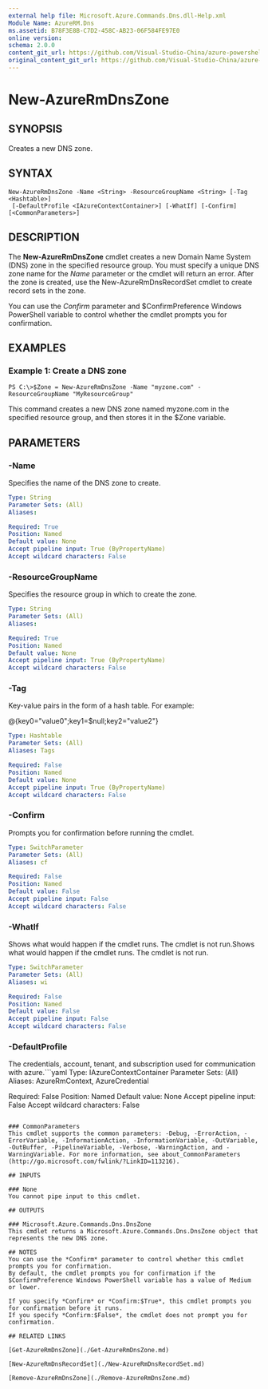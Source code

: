 ```yaml
---
external help file: Microsoft.Azure.Commands.Dns.dll-Help.xml
Module Name: AzureRM.Dns
ms.assetid: B78F3E8B-C7D2-458C-AB23-06F584FE97E0
online version:
schema: 2.0.0
content_git_url: https://github.com/Visual-Studio-China/azure-powershell/blob/preview/src/ResourceManager/Dns/Commands.Dns/help/New-AzureRmDnsZone.md
original_content_git_url: https://github.com/Visual-Studio-China/azure-powershell/blob/preview/src/ResourceManager/Dns/Commands.Dns/help/New-AzureRmDnsZone.md
---
```


# New-AzureRmDnsZone

## SYNOPSIS
Creates a new DNS zone.

## SYNTAX

```
New-AzureRmDnsZone -Name <String> -ResourceGroupName <String> [-Tag <Hashtable>]
 [-DefaultProfile <IAzureContextContainer>] [-WhatIf] [-Confirm] [<CommonParameters>]
```

## DESCRIPTION
The **New-AzureRmDnsZone** cmdlet creates a new Domain Name System (DNS) zone in the specified
resource group. You must specify a unique DNS zone name for the *Name* parameter or the cmdlet will
return an error. After the zone is created, use the New-AzureRmDnsRecordSet cmdlet to create record
sets in the zone.

You can use the *Confirm* parameter and $ConfirmPreference Windows PowerShell variable to control
whether the cmdlet prompts you for confirmation.

## EXAMPLES

### Example 1: Create a DNS zone
```
PS C:\>$Zone = New-AzureRmDnsZone -Name "myzone.com" -ResourceGroupName "MyResourceGroup"
```

This command creates a new DNS zone named myzone.com in the specified resource group, and then
stores it in the $Zone variable.

## PARAMETERS

### -Name
Specifies the name of the DNS zone to create.

```yaml
Type: String
Parameter Sets: (All)
Aliases: 

Required: True
Position: Named
Default value: None
Accept pipeline input: True (ByPropertyName)
Accept wildcard characters: False
```

### -ResourceGroupName
Specifies the resource group in which to create the zone.

```yaml
Type: String
Parameter Sets: (All)
Aliases: 

Required: True
Position: Named
Default value: None
Accept pipeline input: True (ByPropertyName)
Accept wildcard characters: False
```

### -Tag
Key-value pairs in the form of a hash table. For example:

@{key0="value0";key1=$null;key2="value2"}

```yaml
Type: Hashtable
Parameter Sets: (All)
Aliases: Tags

Required: False
Position: Named
Default value: None
Accept pipeline input: True (ByPropertyName)
Accept wildcard characters: False
```

### -Confirm
Prompts you for confirmation before running the cmdlet.

```yaml
Type: SwitchParameter
Parameter Sets: (All)
Aliases: cf

Required: False
Position: Named
Default value: False
Accept pipeline input: False
Accept wildcard characters: False
```

### -WhatIf
Shows what would happen if the cmdlet runs. The cmdlet is not run.Shows what would happen if the cmdlet runs. The cmdlet is not run.

```yaml
Type: SwitchParameter
Parameter Sets: (All)
Aliases: wi

Required: False
Position: Named
Default value: False
Accept pipeline input: False
Accept wildcard characters: False
```

### -DefaultProfile
The credentials, account, tenant, and subscription used for communication with azure.```yaml
Type: IAzureContextContainer
Parameter Sets: (All)
Aliases: AzureRmContext, AzureCredential

Required: False
Position: Named
Default value: None
Accept pipeline input: False
Accept wildcard characters: False
```

### CommonParameters
This cmdlet supports the common parameters: -Debug, -ErrorAction, -ErrorVariable, -InformationAction, -InformationVariable, -OutVariable, -OutBuffer, -PipelineVariable, -Verbose, -WarningAction, and -WarningVariable. For more information, see about_CommonParameters (http://go.microsoft.com/fwlink/?LinkID=113216).

## INPUTS

### None
You cannot pipe input to this cmdlet.

## OUTPUTS

### Microsoft.Azure.Commands.Dns.DnsZone
This cmdlet returns a Microsoft.Azure.Commands.Dns.DnsZone object that represents the new DNS zone.

## NOTES
You can use the *Confirm* parameter to control whether this cmdlet prompts you for confirmation.
By default, the cmdlet prompts you for confirmation if the $ConfirmPreference Windows PowerShell variable has a value of Medium or lower.

If you specify *Confirm* or *Confirm:$True*, this cmdlet prompts you for confirmation before it runs.
If you specify *Confirm:$False*, the cmdlet does not prompt you for confirmation.

## RELATED LINKS

[Get-AzureRmDnsZone](./Get-AzureRmDnsZone.md)

[New-AzureRmDnsRecordSet](./New-AzureRmDnsRecordSet.md)

[Remove-AzureRmDnsZone](./Remove-AzureRmDnsZone.md)